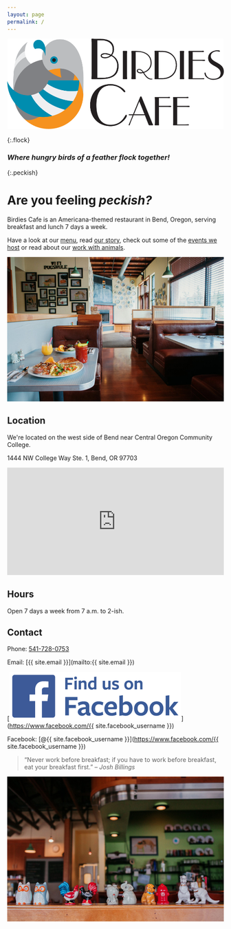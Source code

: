 ```yaml
---
layout: page
permalink: /
---
```


![Birdies logo](img/logo.png)

{:.flock}
### <em>Where hungry birds of a feather flock together!</em>

{:.peckish}
# Are you feeling <em>peckish?</em>

Birdies Cafe is an Americana-themed restaurant in Bend, Oregon, serving breakfast and lunch 7 days a week.

Have a look at our [menu](menu), read [our story](about), check out some of the [events we host](events) or read about our [work with animals](animals).

![Your Birdies table is waiting](img/newpix/JPEG/05-31-17_BirdiesCafe-0023.jpg)

## Location

We're located on the west side of Bend near Central Oregon Community College.

1444 NW College Way Ste. 1, Bend, OR 97703

<iframe src="https://www.google.com/maps/embed?pb=!1m18!1m12!1m3!1d2866.9848482337734!2d-121.33741090000001!3d44.063021500000005!2m3!1f0!2f0!3f0!3m2!1i1024!2i768!4f13.1!3m3!1m2!1s0x54b8c8882ecffe69%3A0x29bcd720a672d717!2s1444+NW+College+Way%2C+Bend%2C+OR+97701!5e0!3m2!1sen!2sus!4v1414969658645" width="100%" height="250" frameborder="0" style="border:0"></iframe>

## Hours

Open 7 days a week from 7 a.m. to 2-ish.

## Contact

Phone: [541-728-0753](tel:541-728-0753)

Email: [{{ site.email }}](mailto:{{ site.email }})

[![Facebook Link](/img/fb-badge.png)](https://www.facebook.com/{{ site.facebook_username }})

Facebook: [@{{ site.facebook_username }}](https://www.facebook.com/{{ site.facebook_username }})

>“Never work before breakfast; if you have to work before breakfast, eat your breakfast first.”
<cite>– Josh Billings</cite>

![View toward the bar](img/newpix/JPEG/05-31-17_BirdiesCafe-0006.jpg)
